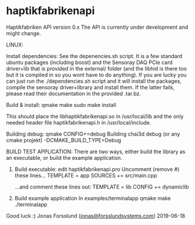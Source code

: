 # haptikfabrikenapi

Haptikfabriken API version 0.x
The API is currently under development and might change.

LINUX:

Install dependencies:
See the depenencies.sh script. It is a few standard ubuntu packages 
(including boost) and the Sensoray DAQ PCIe card driver+lib that 
is provided in the external/ folder (and the libhid is there too
but it is compiled in so you wont have to do anything). 
If you are lucky you can just run the ./dependencies.sh script and 
it will install the packages, compile the sensoray driver+library 
and install them. If the latter fails, please read their documentation
in the provided .tar.bz. 

Build & install:
qmake
make
sudo make install

This should place the libhaptikfabrikenapi.so in /usr/local/lib and the
only needed header file haptikfabrikenapi.h in /usr/local/include.

Building debug: 
qmake CONFIG+=debug
Building chai3d debug (or any cmake projekt)
-DCMAKE_BUILD_TYPE=Debug

BUILD TEST APPLICATION:
There are two ways, either build the library as an executable, or build the example application.
1. Build executable: edit haptikfabrikenapi.pro 
   Uncomment (remove #) these lines...
   TEMPLATE = app
   SOURCES += src/main.cpp

   ...and comment these lines out:
   TEMPLATE = lib
   CONFIG += dynamiclib
2. Build example application
   In examples/terminalapp
   qmake
   make
   ./terminalapp


Good luck :)
Jonas Forsslund (jonas@forsslundsystems.com) 2019-06-18



